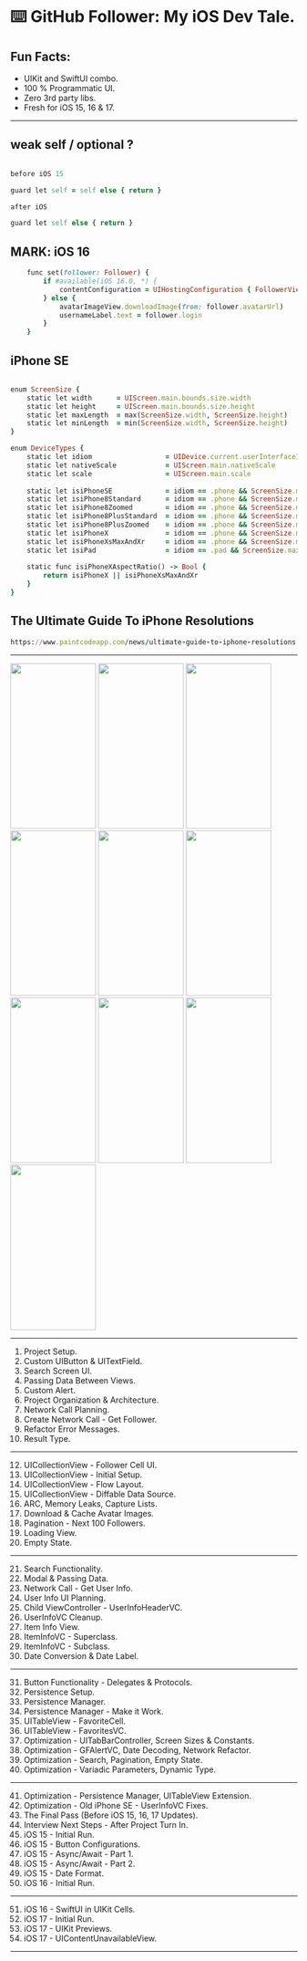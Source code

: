 ⌨️ GitHub Follower: My iOS Dev Tale.
================

Fun Facts:
----------
- UIKit and SwiftUI combo.
- 100 % Programmatic UI.
- Zero 3rd party libs.
- Fresh for iOS 15, 16 & 17.
  
----------

weak self / optional ?
---------
```````````ruby 

before iOS 15

guard let self = self else { return }

after iOS

guard let self else { return }
```````````

MARK: iOS 16
------------
```````````ruby
    func set(follower: Follower) {
        if #available(iOS 16.0, *) {
            contentConfiguration = UIHostingConfiguration { FollowerView(follower: follower) }
        } else {
            avatarImageView.downloadImage(from: follower.avatarUrl)
            usernameLabel.text = follower.login
        }
    }
```````````

iPhone SE
---------
```````````ruby

enum ScreenSize {
    static let width      = UIScreen.main.bounds.size.width
    static let height     = UIScreen.main.bounds.size.height
    static let maxLength  = max(ScreenSize.width, ScreenSize.height)
    static let minLength  = min(ScreenSize.width, ScreenSize.height)
}

enum DeviceTypes {
    static let idiom                  = UIDevice.current.userInterfaceIdiom
    static let nativeScale            = UIScreen.main.nativeScale
    static let scale                  = UIScreen.main.scale
    
    static let isiPhoneSE             = idiom == .phone && ScreenSize.maxLength == 568.0
    static let isiPhone8Standard      = idiom == .phone && ScreenSize.maxLength == 667.0 && nativeScale == scale
    static let isiPhone8Zoomed        = idiom == .phone && ScreenSize.maxLength == 667.0 && nativeScale > scale
    static let isiPhone8PlusStandard  = idiom == .phone && ScreenSize.maxLength == 736.0
    static let isiPhone8PlusZoomed    = idiom == .phone && ScreenSize.maxLength == 736.0 && nativeScale < scale
    static let isiPhoneX              = idiom == .phone && ScreenSize.maxLength == 812.0
    static let isiPhoneXsMaxAndXr     = idiom == .phone && ScreenSize.maxLength == 896.0
    static let isiPad                 = idiom == .pad && ScreenSize.maxLength >= 1024.0
    
    static func isiPhoneXAspectRatio() -> Bool {
        return isiPhoneX || isiPhoneXsMaxAndXr
    }
}
```````````

The Ultimate Guide To iPhone Resolutions
----------------------------------------
```````````ruby
https://www.paintcodeapp.com/news/ultimate-guide-to-iphone-resolutions
```````````

-------------------

<img src="https://github.com/Elaidzha1940/GitHubFollowers/assets/64445918/35953ebb-feeb-4f2b-9a02-0373571d4955" width="150" height="290">
<img src="https://github.com/Elaidzha1940/GitHubFollowers/assets/64445918/aab304a1-afd9-4c0e-b5e4-5f5e87302c75" width="150" height="290">
<img src="https://github.com/Elaidzha1940/GitHubFollowers/assets/64445918/97e6ee19-1820-4985-a845-59cfa2eb78d2" width="150" height="290">
<img src="https://github.com/Elaidzha1940/GitHubFollowers/assets/64445918/ef39e92b-377b-456e-964b-bbadef2c7d6e" width="150" height="290">
<img src="https://github.com/Elaidzha1940/GitHubFollowers/assets/64445918/0b90a865-e5b1-4d5a-803d-4020873b353a" width="150" height="290">
<img src="https://github.com/Elaidzha1940/GitHubFollowers/assets/64445918/c5d0dc82-a95d-442c-af8f-fb72e51d7639" width="150" height="290">
<img src="https://github.com/Elaidzha1940/GitHubFollowers/assets/64445918/5fee104a-4f11-4645-9e01-b647991b7b65" width="150" height="290">
<img src="https://github.com/Elaidzha1940/GitHubFollowers/assets/64445918/732eec9d-d3cb-440c-bd88-8a0508d820f3" width="150" height="290">
<img src="https://github.com/Elaidzha1940/GitHubFollowers/assets/64445918/f4dc28c4-5dc8-40ef-b9a2-08bd3e22ec25" width="150" height="290">
<img src="https://github.com/Elaidzha1940/GitHubFollowers/assets/64445918/d4e1802e-d95e-4e12-8611-97ee081c07b0" width="150" height="290">

-------------------

1. Project Setup.                                                                        
2. Custom UIButton & UITextField.             
3. Search Screen UI.                           
4. Passing Data Between Views.
5. Custom Alert.
6. Project Organization & Architecture.
7. Network Call Planning.
8. Create Network Call - Get Follower.
9. Refactor Error Messages.
10. Result Type.
------------------- 
12. UICollectionView - Follower Cell UI.
13. UICollectionView - Initial Setup.
14. UICollectionView - Flow Layout.
15. UICollectionView - Diffable Data Source.
16. ARC, Memory Leaks, Capture Lists.
17. Download & Cache Avatar Images.
18. Pagination - Next 100 Followers.
19. Loading View.
20. Empty State.
-------------------
21. Search Functionality.
22. Modal & Passing Data.
23. Network Call - Get User Info.
24. User Info UI Planning.
25. Child ViewController - UserInfoHeaderVC.
26. UserInfoVC Cleanup.
27. Item Info View.
28. ItemInfoVC - Superclass.
29. ItemInfoVC - Subclass.
30. Date Conversion & Date Label.
-------------------
31. Button Functionality - Delegates & Protocols.
32. Persistence Setup.
33. Persistence Manager.
34. Persistence Manager - Make it Work.
35. UITableView - FavoriteCell.
36. UITableView - FavoritesVC.
37. Optimization - UITabBarController, Screen Sizes & Constants.
38. Optimization - GFAlertVC, Date Decoding, Network Refactor.
39. Optimization - Search, Pagination, Empty State.
40. Optimization - Variadic Parameters, Dynamic Type.
-------------------
41. Optimization - Persistence Manager, UITableView Extension.
42. Optimization - Old iPhone SE - UserInfoVC Fixes.
43. The Final Pass (Before iOS 15, 16, 17 Updates).
44. Interview Next Steps - After Project Turn In.
45. iOS 15 - Initial Run.
46. iOS 15 - Button Configurations.
47. iOS 15 - Async/Await - Part 1.
48. iOS 15 - Async/Await - Part 2.
49. iOS 15 - Date Format.
50. iOS 16 - Initial Run.
-------------------
51. iOS 16 - SwiftUI in UIKit Cells.
52. iOS 17 - Initial Run.
53. iOS 17 - UIKit Previews.
54. iOS 17 - UIContentUnavailableView.
-------------------
